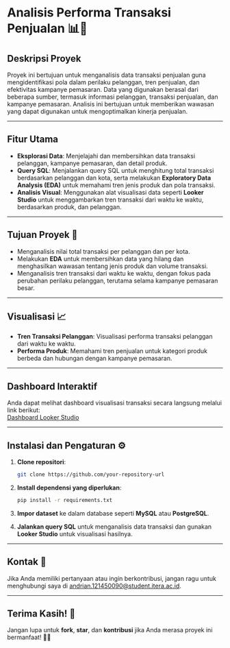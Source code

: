 # **Analisis Performa Transaksi Penjualan** 📊💼

## **Deskripsi Proyek**  
Proyek ini bertujuan untuk menganalisis data transaksi penjualan guna mengidentifikasi pola dalam perilaku pelanggan, tren penjualan, dan efektivitas kampanye pemasaran. Data yang digunakan berasal dari beberapa sumber, termasuk informasi pelanggan, transaksi penjualan, dan kampanye pemasaran. Analisis ini bertujuan untuk memberikan wawasan yang dapat digunakan untuk mengoptimalkan kinerja penjualan.

---

## **Fitur Utama**  
- **Eksplorasi Data**: Menjelajahi dan membersihkan data transaksi pelanggan, kampanye pemasaran, dan detail produk.
- **Query SQL**: Menjalankan query SQL untuk menghitung total transaksi berdasarkan pelanggan dan kota, serta melakukan **Exploratory Data Analysis (EDA)** untuk memahami tren jenis produk dan pola transaksi.
- **Analisis Visual**: Menggunakan alat visualisasi data seperti **Looker Studio** untuk menggambarkan tren transaksi dari waktu ke waktu, berdasarkan produk, dan pelanggan.

---

## **Tujuan Proyek** 🎯  
- Menganalisis nilai total transaksi per pelanggan dan per kota.
- Melakukan **EDA** untuk membersihkan data yang hilang dan menghasilkan wawasan tentang jenis produk dan volume transaksi.
- Menganalisis tren transaksi dari waktu ke waktu, dengan fokus pada perubahan perilaku pelanggan, terutama selama kampanye pemasaran besar.

---

## **Visualisasi** 📈  
- **Tren Transaksi Pelanggan**: Visualisasi performa transaksi pelanggan dari waktu ke waktu.
- **Performa Produk**: Memahami tren penjualan untuk kategori produk berbeda dan hubungan dengan kampanye pemasaran.

---
## **Dashboard Interaktif**  
Anda dapat melihat dashboard visualisasi transaksi secara langsung melalui link berikut:  
[Dashboard Looker Studio](https://lookerstudio.google.com/u/0/reporting/0cb2fd9c-cfc0-4a04-90a6-97f583142d53/page/IFGnD)

---

## **Instalasi dan Pengaturan** ⚙️  
1. **Clone repositori**:
    ```bash
    git clone https://github.com/your-repository-url
    ```

2. **Install dependensi yang diperlukan**:
    ```bash
    pip install -r requirements.txt
    ```

3. **Impor dataset** ke dalam database seperti **MySQL** atau **PostgreSQL**.

4. **Jalankan query SQL** untuk menganalisis data transaksi dan gunakan **Looker Studio** untuk visualisasi hasilnya.

---

## **Kontak** 📧  
Jika Anda memiliki pertanyaan atau ingin berkontribusi, jangan ragu untuk menghubungi saya di [andrian.121450090@student.itera.ac.id](mailto:andrian.121450090@student.itera.ac.id).

---

## **Terima Kasih!** 🙏  
Jangan lupa untuk **fork**, **star**, dan **kontribusi** jika Anda merasa proyek ini bermanfaat! 🚀✨
